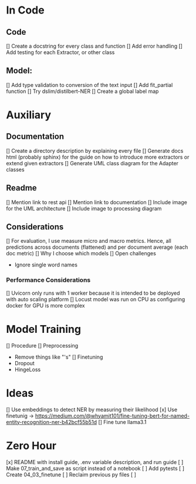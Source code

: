 # In Code
## Code
[] Create a docstring for every class and function
[] Add error handling 
[] Add testing for each Extractor, or other class 

## Model:
[] Add type validation to conversion of the text input 
[] Add fit_partial function
[] Try dslim/distilbert-NER
[] Create a global label map


# Auxiliary
## Documentation
[] Create a directory description by explaining every file
[] Generate docs html (probably sphinx) for the guide on how to introduce more extractors or extend given extractors
[] Generate UML class diagram for the Adapter classes

## Readme
[] Mention link to rest api
[] Mention link to documentation
[] Include image for the UML architecture
[] Include image to processing diagram


## Considerations
[] For evaluation, I use measure micro and macro metrics. Hence, all predictions across documents (flattened) and per document average (each doc metric)
[] Why I choose which models
[] Open challenges
- Ignore single word names

### Performance Considerations
[] Uvicorn only runs with 1 worker because it is intended to be deployed with auto scaling platform
[] Locust model was run on CPU as configuring docker for GPU is more complex


# Model Training
[] Procedure
[] Preprocessing
- Remove things like "'s"
[] Finetuning
- Dropout
- HingeLoss

# Ideas
[] Use embeddings to detect NER by measuring their likelihood
[x] Use finetunig -> https://medium.com/@whyamit101/fine-tuning-bert-for-named-entity-recognition-ner-b42bcf55b51d
[] Fine tune llama3.1 


# Zero Hour
[x] README with install guide, .env variable description, and run guide
[ ] Make 07_train_and_save as script instead of a notebook
[ ] Add pytests
[ ] Create 04_03_finetune
[ ] Reclaim previous py files
[ ] 